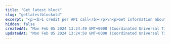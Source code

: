 ```yaml
---
title: "Get latest block"
slug: "getlatestblockold"
excerpt: "<p><b>1 credit per API call</b></p>\n<p>Get information about latest added block on the following blockchains:</p>\n<ul>\n<li>Celo - celo / celo-testnet</li>\n<li>Ethereum - ethereum / ethereum-sepolia</li>\n<li>BNB (Binance) Smart Chain - bsc / bsc-testnet</li>\n<li>Polygon - polygon / polygon-mumbai</li>\n<li>Horizen EON - eon-mainnet</li>\n<li>Chiliz - chiliz-mainnet</li>\n</ul>\n<p>To get started, you can just provide a chain.</p>"
hidden: false
createdAt: "Mon Feb 05 2024 13:24:49 GMT+0000 (Coordinated Universal Time)"
updatedAt: "Mon Feb 05 2024 13:24:50 GMT+0000 (Coordinated Universal Time)"
---
```

